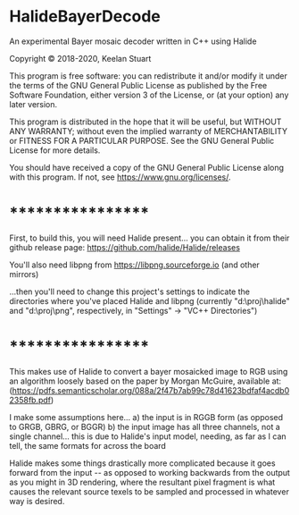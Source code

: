 # HalideBayerDecode
An experimental Bayer mosaic decoder written in C++ using Halide

Copyright © 2018-2020, Keelan Stuart

This program is free software: you can redistribute it and/or modify
it under the terms of the GNU General Public License as published by
the Free Software Foundation, either version 3 of the License, or
(at your option) any later version.

This program is distributed in the hope that it will be useful,
but WITHOUT ANY WARRANTY; without even the implied warranty of
MERCHANTABILITY or FITNESS FOR A PARTICULAR PURPOSE.  See the
GNU General Public License for more details.

You should have received a copy of the GNU General Public License
along with this program.  If not, see <https://www.gnu.org/licenses/>.

# ****************

First, to build this, you will need Halide present... you can obtain it from their github release page:
https://github.com/halide/Halide/releases

You'll also need libpng from https://libpng.sourceforge.io (and other mirrors)

...then you'll need to change this project's settings to indicate the directories where you've placed Halide and libpng
(currently "d:\proj\halide" and "d:\proj\png", respectively, in "Settings" -> "VC++ Directories")

# ****************

This makes use of Halide to convert a bayer mosaicked image to RGB
using an algorithm loosely based on the paper by Morgan McGuire, available at:
(https://pdfs.semanticscholar.org/088a/2f47b7ab99c78d41623bdfaf4acdb02358fb.pdf)

I make some assumptions here...
a) the input is in RGGB form (as opposed to GRGB, GBRG, or BGGR)
b) the input image has all three channels, not a single channel... this is due
   to Halide's input model, needing, as far as I can tell, the same formats
   for across the board

Halide makes some things drastically more complicated because it goes forward from
the input -- as opposed to working backwards from the output as you might in 3D
rendering, where the resultant pixel fragment is what causes the relevant source texels to be sampled
and processed in whatever way is desired.
